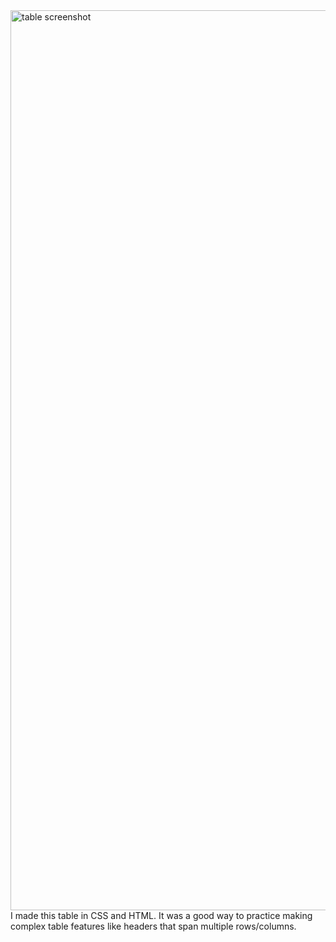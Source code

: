 <img width="1440" alt="table screenshot" src="https://user-images.githubusercontent.com/86674284/199324256-1be77797-d625-4d48-b9fa-36fca3adb75c.png">
I made this table in CSS and HTML. It was a good way to practice making complex table features like headers that span multiple rows/columns. 
